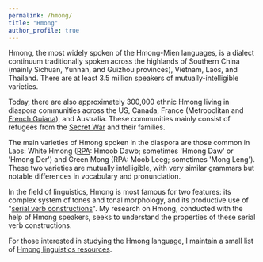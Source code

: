 ```yaml
---
permalink: /hmong/
title: "Hmong"
author_profile: true
---
```


Hmong, the most widely spoken of the Hmong-Mien languages, is a dialect continuum traditionally spoken across the highlands of Southern China (mainly Sichuan, Yunnan, and Guizhou provinces), Vietnam, Laos, and Thailand. There are at least 3.5 million speakers of mutually-intelligible varieties. 

Today, there are also approximately 300,000 ethnic Hmong living in diaspora communities across the US, Canada, France (Metropolitan and [French Guiana](https://www.youtube.com/watch?v=nMf-FRl3fpI&ab_channel=FRANCE24English "From Laos to French Guiana: The story of the Hmong people")), and Australia. These communities mainly consist of refugees from the [Secret War](https://en.wikipedia.org/wiki/Laotian_Civil_War "Wikipedia: Secret War") and their families. 

The main varieties of Hmong spoken in the diaspora are those common in Laos: White Hmong ([RPA](https://en.wikipedia.org/wiki/Romanized_Popular_Alphabet "Wikipedia: Romanized Popular Alphabet"): Hmoob Dawb; sometimes 'Hmong Daw' or 'Hmong Der') and Green Mong (RPA: Moob Leeg; sometimes 'Mong Leng'). These two varieties are mutually intelligible, with very similar grammars but notable differences in vocabulary and pronunciation. 

In the field of linguistics, Hmong is most famous for two features: its complex system of tones and tonal morphology, and its productive use of "[serial verb constructions](https://en.wikipedia.org/wiki/Serial_verb_construction "Wikipedia: Serial verb constructions")". My research on Hmong, conducted with the help of Hmong speakers, seeks to understand the properties of these serial verb constructions. 

For those interested in studying the Hmong language, I maintain a small list of [Hmong linguistics resources](/resources/hmong_linguistics "Hmong Linguistics").



